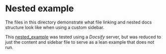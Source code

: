 # Nested example

The files in this directory demonstrate what file linking and nested docs structure look like when using a custom sidebar.

This [nested_example](/nested_example) was tested using a _Docsify_ server, but was reduced to just the content and sidebar file to serve as a lean example that does not run.
